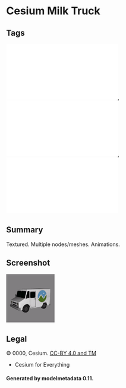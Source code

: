 # Cesium Milk Truck

## Tags

![sharable](../../README-sharable.md), ![no-year](../../README-no-year.md), ![issues](../../README-issues.md)

## Summary

Textured. Multiple nodes/meshes. Animations.

## Screenshot

![screenshot](screenshot/screenshot.gif)

## Legal

&copy; 0000, Cesium. [CC-BY 4.0 and TM]()

 - Cesium for Everything

#### Generated by modelmetadata 0.11.